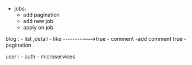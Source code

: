 -  jobs:
    - add pagination
    - add new job
    - apply on job

blog :
    - list ,detail
    - like ----------->true
    - comment -add comment true
    - pagination 


user :
    - auth 
    - microservices

     
